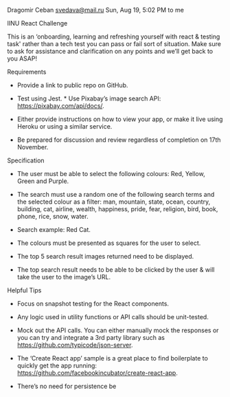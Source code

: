 
Dragomir Ceban <svedava@mail.ru>
Sun, Aug 19, 5:02 PM
to me

IINU React Challenge

This is an ‘onboarding, learning and refreshing yourself with react & testing task' rather than a tech test you can pass or fail sort of situation. Make sure to ask for assistance and clarification on any points and we’ll get back to you ASAP!

Requirements

* Provide a link to public repo on GitHub.

* Test using Jest. * Use Pixabay’s image search API: https://pixabay.com/api/docs/.

* Either provide instructions on how to view your app, or make it live using Heroku or using a similar service.

* Be prepared for discussion and review regardless of completion on 17th November.

Specification

* The user must be able to select the following colours: Red, Yellow, Green and Purple.

* The search must use a random one of the following search terms and the selected colour as a filter: man, mountain, state, ocean, country, building, cat, airline, wealth, happiness, pride, fear, religion, bird, book, phone, rice, snow, water.

* Search example: Red Cat.

* The colours must be presented as squares for the user to select.

* The top 5 search result images returned need to be displayed.

* The top search result needs to be able to be clicked by the user & will take the user to the image’s URL.

Helpful Tips

* Focus on snapshot testing for the React components.

* Any logic used in utility functions or API calls should be unit-tested.

* Mock out the API calls. You can either manually mock the responses or you can try and integrate a 3rd party library such as https://github.com/typicode/json-server.

* The ‘Create React app’ sample is a great place to find boilerplate to quickly get the app running: https://github.com/facebookincubator/create-react-app.

* There’s no need for persistence be

